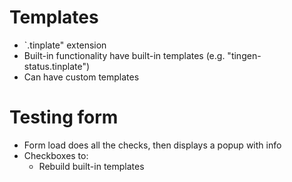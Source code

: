 # Templates

* `.tinplate" extension
* Built-in functionality have built-in templates (e.g. "tingen-status.tinplate")
* Can have custom templates

# Testing form

* Form load does all the checks, then displays a popup with info
* Checkboxes to:
  * Rebuild built-in templates